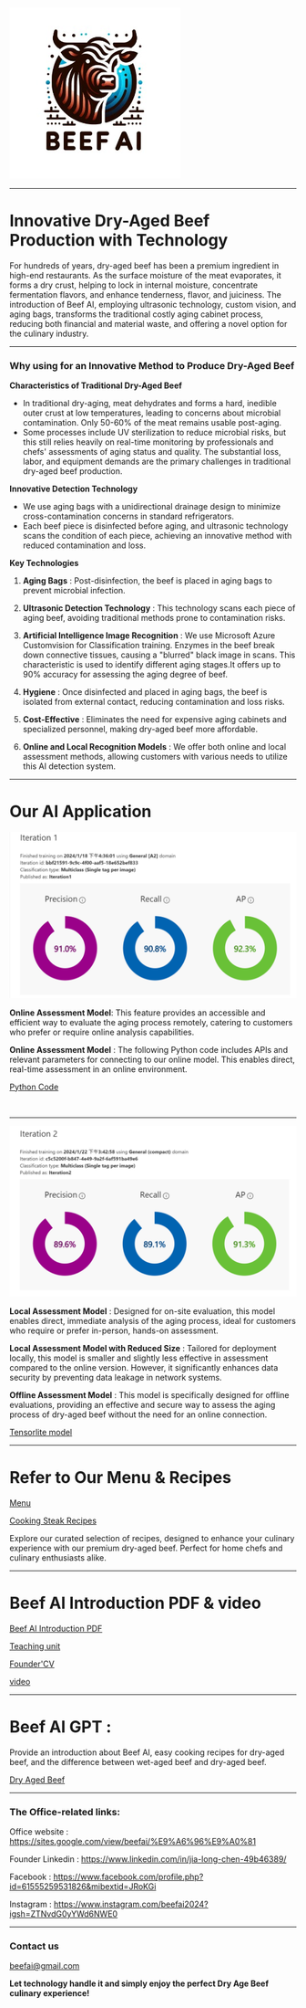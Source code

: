 ![logo](https://github.com/Beef-AI/Ultrasound-Dry-Age-Beef/blob/main/image/logo.jpg?raw=true)

---

# Innovative Dry-Aged Beef Production with Technology

For hundreds of years, dry-aged beef has been a premium ingredient in high-end restaurants. As the surface moisture of the meat evaporates, it forms a dry crust, helping to lock in internal moisture, concentrate fermentation flavors, and enhance tenderness, flavor, and juiciness. The introduction of Beef AI, employing ultrasonic technology, custom vision, and aging bags, transforms the traditional costly aging cabinet process, reducing both financial and material waste, and offering a novel option for the culinary industry.

---

### Why using for an Innovative Method to Produce Dry-Aged Beef

**Characteristics of Traditional Dry-Aged Beef**
- In traditional dry-aging, meat dehydrates and forms a hard, inedible outer crust at low temperatures, leading to concerns about microbial contamination. Only 50-60% of the meat remains usable post-aging.
- Some processes include UV sterilization to reduce microbial risks, but this still relies heavily on real-time monitoring by professionals and chefs' assessments of aging status and quality. The substantial loss, labor, and equipment demands are the primary challenges in traditional dry-aged beef production.

**Innovative Detection Technology**
- We use aging bags with a unidirectional drainage design to minimize cross-contamination concerns in standard refrigerators.
- Each beef piece is disinfected before aging, and ultrasonic technology scans the condition of each piece, achieving an innovative method with reduced contamination and loss.


**Key Technologies**
1. **Aging Bags** : Post-disinfection, the beef is placed in aging bags to prevent microbial infection.
   
2. **Ultrasonic Detection Technology** : This technology scans each piece of aging beef, avoiding traditional methods prone to contamination risks.

3. **Artificial Intelligence Image Recognition** : We use Microsoft Azure Customvision for Classification training. Enzymes in the beef break down connective tissues, causing a "blurred" black image in scans. This characteristic is used to identify different aging stages.It offers up to 90% accuracy for assessing the aging degree of beef.
 
4. **Hygiene** : Once disinfected and placed in aging bags, the beef is isolated from external contact, reducing contamination and loss risks.
   
5. **Cost-Effective** : Eliminates the need for expensive aging cabinets and specialized personnel, making dry-aged beef more affordable.

6. **Online and Local Recognition Models** : We offer both online and local assessment methods, allowing customers with various needs to utilize this AI detection system.
     
---

# Our AI Application

![picture](https://github.com/Beef-AI/Ultrasound-Dry-Age-Beef/blob/main/image/Iteration1.png?raw=true)


**Online Assessment Model**: This feature provides an accessible and efficient way to evaluate the aging process remotely, catering to customers who prefer or require online analysis capabilities.

**Online Assessment Model** : The following Python code includes APIs and relevant parameters for connecting to our online model. This enables direct, real-time assessment in an online environment.

[Python Code](https://github.com/Beef-AI/Ultrasound-Dry-Age-Beef/blob/main/Python%20Code/Azure%20Online%20Assessment%20Model.py)

<br>

---

![picture](https://github.com/Beef-AI/Ultrasound-Dry-Age-Beef/blob/main/image/Iteration2.png?raw=true)


**Local Assessment Model** : Designed for on-site evaluation, this model enables direct, immediate analysis of the aging process, ideal for customers who require or prefer in-person, hands-on assessment.

**Local Assessment Model with Reduced Size** : Tailored for deployment locally, this model is smaller and slightly less effective in assessment compared to the online version. However, it significantly enhances data security by preventing data leakage in network systems.


**Offline Assessment Model** : This model is specifically designed for offline evaluations, providing an effective and secure way to assess the aging process of dry-aged beef without the need for an online connection.

[Tensorlite model](https://github.com/Beef-AI/Ultrasound-Dry-Age-Beef/tree/main/Tensorlite%20model)

---

# Refer to Our Menu & Recipes  

[Menu](https://github.com/Beef-AI/Ultrasound-Dry-Age-Beef/blob/main/Menu/Dry%20Age%20Beef%20Order-EN.pdf)

[Cooking Steak Recipes](https://github.com/Beef-AI/Ultrasound-Dry-Age-Beef/blob/main/Cooking%20Steak%20Recipes/Cooking%20Steak%20Recipes.pdf)

Explore our curated selection of recipes, designed to enhance your culinary experience with our premium dry-aged beef. Perfect for home chefs and culinary enthusiasts alike.

---

# Beef AI Introduction PDF & video

[Beef AI Introduction PDF](https://github.com/Beef-AI/Ultrasound-Dry-Age-Beef/blob/main/Beef%20AI%20Introduction%20PDF/Dry-aged%20beef%20Open%20AI%20.pdf)

[Teaching unit](https://github.com/Beef-AI/Ultrasound-Dry-Age-Beef/blob/main/Beef%20AI%20Introduction%20PDF/Teaching%20unit%20-%20Pei%20Pei%20Lin.pdf)

[Founder'CV](https://github.com/Beef-AI/Ultrasound-Dry-Age-Beef/blob/main/Founder-CV/Jia-Long-Chen%20CV.pdf)

[video](https://youtube.com/watch/WIF1ZY_O2Ps?feature=share)

---

# Beef AI GPT :
Provide an introduction about Beef AI, easy cooking recipes for dry-aged beef, and the difference between wet-aged beef and dry-aged beef.

[Dry Aged Beef](https://chat.openai.com/g/g-MPgq0c3wb-dry-aged-beef)

---

### The Office-related links:
Office website : https://sites.google.com/view/beefai/%E9%A6%96%E9%A0%81

Founder Linkedin : https://www.linkedin.com/in/jia-long-chen-49b46389/

Facebook : https://www.facebook.com/profile.php?id=61555259531826&mibextid=JRoKGi

Instagram : https://www.instagram.com/beefai2024?igsh=ZTNvdG0yYWd6NWE0

---

### Contact us
<beefai@gmail.com>




**Let technology handle it and simply enjoy the perfect Dry Age Beef culinary experience!**


